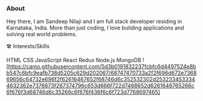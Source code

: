 ### About

Hey there, I am Sandeep Nilaji and I am full stack developer residing in Karnataka, India. More than just coding, I love building applications and solving real world problems.

🛠 Interests/Skills

HTML CSS JavaScript React Redux Node.js MongoDB
![https://camo.githubusercontent.com/5d3b0191832237fcbfc6d4497524e8bb547c6bfc9eafb738d5205c629d202067/68747470733a2f2f696d672e736869656c64732e696f2f62616467652f68746d6c352532302d2532334533344632362e7376673f267374796c653d666f722d7468652d6261646765266c6f676f3d68746d6c35266c6f676f436f6c6f723d7768697465]
